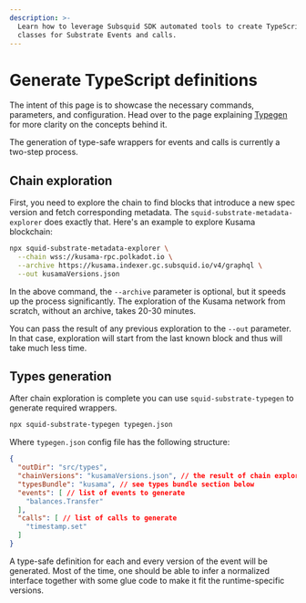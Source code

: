```yaml
---
description: >-
  Learn how to leverage Subsquid SDK automated tools to create TypeScript
  classes for Substrate Events and calls.
---
```


# Generate TypeScript definitions

The intent of this page is to showcase the necessary commands, parameters, and configuration. Head over to the page explaining [Typegen](../key-concepts/typegen.md) for more clarity on the concepts behind it.

The generation of type-safe wrappers for events and calls is currently a two-step process.

## Chain exploration

First, you need to explore the chain to find blocks that introduce a new spec version and fetch corresponding metadata. The `squid-substrate-metadata-explorer` does exactly that. Here's an example to explore Kusama blockchain:

```bash
npx squid-substrate-metadata-explorer \
  --chain wss://kusama-rpc.polkadot.io \
  --archive https://kusama.indexer.gc.subsquid.io/v4/graphql \
  --out kusamaVersions.json
```

In the above command, the `--archive` parameter is optional, but it speeds up the process significantly. The exploration of the Kusama network from scratch, without an archive, takes 20-30 minutes.

You can pass the result of any previous exploration to the `--out` parameter. In that case, exploration will start from the last known block and thus will take much less time.

## Types generation

After chain exploration is complete you can use `squid-substrate-typegen` to generate required wrappers.

```bash
npx squid-substrate-typegen typegen.json
```

Where `typegen.json` config file has the following structure:

```json
{
  "outDir": "src/types",
  "chainVersions": "kusamaVersions.json", // the result of chain exploration
  "typesBundle": "kusama", // see types bundle section below
  "events": [ // list of events to generate
    "balances.Transfer"
  ],
  "calls": [ // list of calls to generate
    "timestamp.set"
  ]
}
```

A type-safe definition for each and every version of the event will be generated. Most of the time, one should be able to infer a normalized interface together with some glue code to make it fit the runtime-specific versions.
